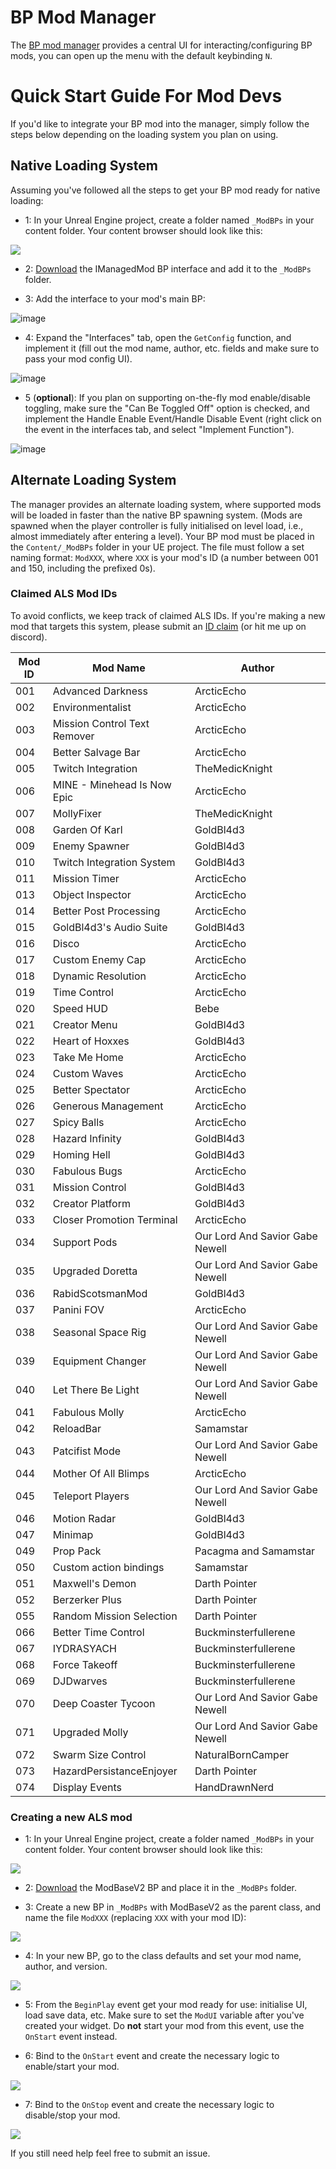 # BP Mod Manager

The [BP mod manager](https://drg.mod.io/bpmm) provides a central UI for interacting/configuring BP mods, you can open up the menu with the default keybinding `N`.

# Quick Start Guide For Mod Devs

If you'd like to integrate your BP mod into the manager, simply follow the steps below depending on the loading system you plan on using.

## Native Loading System

Assuming you've followed all the steps to get your BP mod ready for native loading:

 - 1: In your Unreal Engine project, create a folder named `_ModBPs` in your content folder. Your content browser should look like this:
 
 ![](https://i.imgur.com/PaG745W.png)
 - 2: [Download](https://github.com/ArcticEcho/DRG-BP-Mod-Manager/raw/master/IManagedMod.uasset) the IManagedMod BP interface and add it to the `_ModBPs` folder.

 - 3: Add the interface to your mod's main BP:

![image](https://user-images.githubusercontent.com/4972533/131170252-5dcda850-673a-4ccd-a3a2-468b706dbb29.png)

 - 4: Expand the "Interfaces" tab, open the `GetConfig` function, and implement it (fill out the mod name, author, etc. fields and make sure to pass your mod config UI).

![image](https://user-images.githubusercontent.com/4972533/131170780-760220ae-0bd0-4acf-8e6f-bc26f87822dc.png)

 - 5 (**optional**): If you plan on supporting on-the-fly mod enable/disable toggling, make sure the "Can Be Toggled Off" option is checked, and implement the Handle Enable Event/Handle Disable Event (right click on the event in the interfaces tab, and select "Implement Function").
 
 ![image](https://user-images.githubusercontent.com/4972533/131171139-5cd2d789-1445-4492-a926-1b6ca4b6e13a.png)



## Alternate Loading System

The manager provides an alternate loading system, where supported mods will be loaded in faster than the native BP spawning system. (Mods are spawned when the player controller is fully initialised on level load, i.e., almost immediately after entering a level). Your BP mod must be placed in the `Content/_ModBPs` folder in your UE project. The file must follow a set naming format: `ModXXX`, where `XXX` is your mod's ID (a number between 001 and 150, including the prefixed 0s).

### Claimed ALS Mod IDs
 
 To avoid conflicts, we keep track of claimed ALS IDs. If you're making a new mod that targets this system, please submit an [ID claim](https://github.com/ArcticEcho/DRG-Mod-Loader/issues/new?assignees=ArcticEcho&labels=ID+Claim&template=id-claim.md&title=ID+Claim) (or hit me up on discord).

 Mod ID | Mod Name | Author 
 -------|----------|-------
 001 | Advanced Darkness | ArcticEcho
 002 | Environmentalist | ArcticEcho
 003 | Mission Control Text Remover | ArcticEcho
 004 | Better Salvage Bar | ArcticEcho
 005 | Twitch Integration | TheMedicKnight
 006 | MINE - Minehead Is Now Epic | ArcticEcho
 007 | MollyFixer  | TheMedicKnight
 008 | Garden Of Karl | GoldBl4d3
 009 | Enemy Spawner | GoldBl4d3
 010 | Twitch Integration System | GoldBl4d3
 011 | Mission Timer | ArcticEcho
 013 | Object Inspector | ArcticEcho
 014 | Better Post Processing | ArcticEcho
 015 | GoldBl4d3's Audio Suite | GoldBl4d3
 016 | Disco | ArcticEcho
 017 | Custom Enemy Cap | ArcticEcho
 018 | Dynamic Resolution | ArcticEcho
 019 | Time Control | ArcticEcho
 020 | Speed HUD | Bebe
 021 | Creator Menu | GoldBl4d3
 022 | Heart of Hoxxes | GoldBl4d3
 023 | Take Me Home | ArcticEcho
 024 | Custom Waves | ArcticEcho
 025 | Better Spectator | ArcticEcho
 026 | Generous Management | ArcticEcho
 027 | Spicy Balls | ArcticEcho
 028 | Hazard Infinity | GoldBl4d3
 029 | Homing Hell | GoldBl4d3
 030 | Fabulous Bugs | ArcticEcho
 031 | Mission Control | GoldBl4d3
 032 | Creator Platform | GoldBl4d3
 033 | Closer Promotion Terminal | ArcticEcho
 034 | Support Pods | Our Lord And Savior Gabe Newell
 035 | Upgraded Doretta | Our Lord And Savior Gabe Newell
 036 | RabidScotsmanMod | GoldBl4d3
 037 | Panini FOV | ArcticEcho
 038 | Seasonal Space Rig | Our Lord And Savior Gabe Newell
 039 | Equipment Changer | Our Lord And Savior Gabe Newell
 040 | Let There Be Light | Our Lord And Savior Gabe Newell
 041 | Fabulous Molly | ArcticEcho
 042 | ReloadBar | Samamstar
 043 | Patcifist Mode | Our Lord And Savior Gabe Newell
 044 | Mother Of All Blimps | ArcticEcho
 045 | Teleport Players | Our Lord And Savior Gabe Newell
 046 | Motion Radar | GoldBl4d3
 047 | Minimap | GoldBl4d3
 049 | Prop Pack | Pacagma and Samamstar
 050 | Custom action bindings | Samamstar
 051 | Maxwell's Demon | Darth Pointer
 052 | Berzerker Plus | Darth Pointer
 055 | Random Mission Selection | Darth Pointer
 066 | Better Time Control | Buckminsterfullerene
 067 | IYDRASYACH | Buckminsterfullerene
 068 | Force Takeoff | Buckminsterfullerene
 069 | DJDwarves | Buckminsterfullerene
 070 | Deep Coaster Tycoon | Our Lord And Savior Gabe Newell
 071 | Upgraded Molly | Our Lord And Savior Gabe Newell
 072 | Swarm Size Control | NaturalBornCamper
 073 | HazardPersistanceEnjoyer | Darth Pointer
 074 | Display Events | HandDrawnNerd

### Creating a new ALS mod

 - 1: In your Unreal Engine project, create a folder named `_ModBPs` in your content folder. Your content browser should look like this:
 
 ![](https://i.imgur.com/PaG745W.png)

 - 2: [Download](https://github.com/ArcticEcho/DRG-BP-Mod-Manager/raw/master/ModBaseV2.uasset) the ModBaseV2 BP and place it in the `_ModBPs` folder.
 
 - 3: Create a new BP in `_ModBPs` with ModBaseV2 as the parent class, and name the file `ModXXX` (replacing `XXX` with your mod ID):
 
 ![](https://i.imgur.com/5RtGtcM.png)
 
 - 4: In your new BP, go to the class defaults and set your mod name, author, and version.
 
 ![](https://i.imgur.com/woJnLN8.png)
 
 - 5: From the `BeginPlay` event get your mod ready for use: initialise UI, load save data, etc. Make sure to set the `ModUI` variable after you've created your widget. Do **not** start your mod from this event, use the `OnStart` event instead.
 
 - 6: Bind to the `OnStart` event and create the necessary logic to enable/start your mod.
 
 ![](https://i.imgur.com/mGCEqUB.png)
 
 - 7: Bind to the `OnStop` event and create the necessary logic to disable/stop your mod.
 
 ![](https://i.imgur.com/cBsGznq.png)
 

If you still need help feel free to submit an issue.
